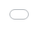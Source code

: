 ```yaml
---
layout: post
title: "Ramsey-Cass-Koopmans Growth Model Simulation"
date: 2025-05-01
categories: [Economics, Simulation]
---
```



The Ramsey sim is now live! 

<div class="ramsey-simulation" style="position: fixed; top: 0; left: 0; width: 100vw; height: 100vh; z-index: 1000; background: #1e1e1e;">
    <iframe src="/assets/ramsey-simulation.html" 
            style="width: 100%; height: 100%; border: none;"
            title="Ramsey-Cass-Koopmans Model Simulation">
    </iframe>
</div>

<div style="height: 100vh; visibility: hidden;">
    <!-- This div ensures the post has enough height to scroll -->
</div>
## About the Simulation

The Ramsey-Cass-Koopmans model is a neoclassical model of economic growth that extends the Solow model by endogenizing the savings rate. This simulation allows you to explore:

1. The phase diagram showing the dynamics of capital and consumption
2. Time series of capital and consumption per effective worker
3. The steady state equilibrium and transition dynamics
4. The impact of various economic parameters

## Interactive Features

The simulation includes several interactive elements:

- **Parameter Controls**: Adjust key economic parameters:
  - Capital share (α)
  - Depreciation rate (δ)
  - Discount rate (ρ)
  - Risk aversion (θ)
  - Population growth (n)
  - Technological growth (g)
  - Total factor productivity (A)

- **Phase Diagram**: Click anywhere on the phase diagram to start a new trajectory from that point
- **Time Series**: Watch how capital and consumption evolve over time
- **Steady State**: The simulation shows the steady state values and loci

## Technical Details

The simulation is built using:
- HTML5 Canvas for visualization
- JavaScript for numerical integration
- Modern CSS for styling and responsiveness

The model solves the following differential equations:
- Capital accumulation: ḱ = f(k) - c - (n+g+δ)k
- Consumption growth: ċ/c = (f'(k) - (ρ+θg))/θ

Where:
- f(k) = Ak^α is the production function
- f'(k) is the marginal product of capital
- k is capital per effective worker
- c is consumption per effective worker

Feel free to experiment with different parameters to see how they affect the economy's growth path and steady state. 